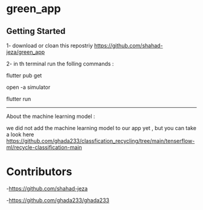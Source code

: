 # green_app


## Getting Started

1- download or cloan this repostriy
https://github.com/shahad-jeza/green_app

2- in th terminal run the folling commands : 

flutter pub get

open -a simulator

flutter run

--------------------------

About the machine learning model : 

we did not add the machine learning model to our app yet , but you can take a look here 
https://github.com/ghada233/classfication_recycling/tree/main/tenserflow-ml/recycle-classification-main


# Contributors
-https://github.com/shahad-jeza

-https://github.com/ghada233/ghada233
